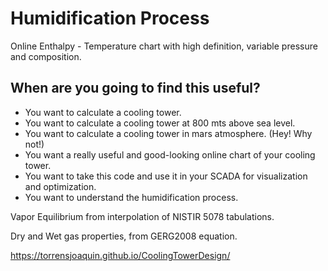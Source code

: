 # Humidification Process
Online Enthalpy - Temperature chart with high definition, variable pressure and composition.  

## When are you going to find this useful?  

* You want to calculate a cooling tower.
* You want to calculate a cooling tower at 800 mts above sea level.
* You want to calculate a cooling tower in mars atmosphere. (Hey! Why not!)
* You want a really useful and good-looking online chart of your cooling tower.
* You want to take this code and use it in your SCADA for visualization and optimization.
* You want to understand the humidification process.

Vapor Equilibrium from interpolation of NISTIR 5078 tabulations.  

Dry and Wet gas properties, from GERG2008 equation.  

https://torrensjoaquin.github.io/CoolingTowerDesign/
